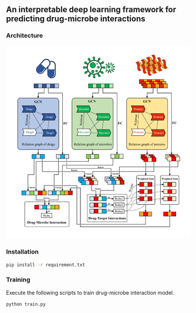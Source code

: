 ## An interpretable deep learning framework for predicting drug-microbe interactions

### Architecture   
![](/img/deepdmi.png)

### Installation
```bash
pip install -r requirement.txt
```

### Training
Execute the following scripts to train drug-microbe interaction model.
```bash
python train.py
```




